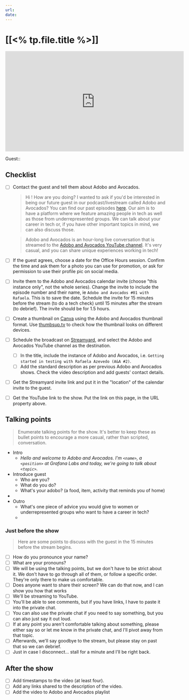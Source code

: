 ```yaml
---
url:
date: 
---
```

# [[<% tp.file.title %>]]

<iframe width="560" height="315" src="https://www.youtube.com/embed/" title="YouTube video player" frameborder="0" allow="accelerometer; autoplay; clipboard-write; encrypted-media; gyroscope; picture-in-picture" allowfullscreen></iframe>

Guest:: 

## Checklist

- [ ] Contact the guest and tell them about Adobo and Avocados.
	> Hi <guest>! How are you doing? I wanted to ask if you'd be interested in being our future guest in our podcast/livestream called Adobo and Avocados? You can find our past episodes [here](https://www.youtube.com/@adoboandavocados/streams). Our aim is to have a platform where we feature amazing people in tech as well as those from underrepresented groups. We can talk about your career in tech or, if you have other important topics in mind, we can also discuss those.

	> Adobo and Avocados is an hour-long live conversation that is streamed to the [Adobo and Avocados YouTube channel](https://youtube.com//@adoboandavocados). It's very casual, and you can share unique experiences working in tech! 
- [ ] If the guest agrees, choose a date for the Office Hours session. Confirm the time and ask them for a photo you can use for promotion, or ask for permission to use their profile pic on social media.
- [ ] Invite them to the Adobo and Avocados calendar invite (choose "this instance only", not the whole series). Change the invite to include the episode number and their name, ie `Adobo and Avocados #01 with Rafaela`. This is to save the date. Schedule the invite for 15 minutes before the stream (to do a tech check) until 15 minutes after the stream (to debrief). The invite should be for 1.5 hours.
- [ ] Create a thumbnail on [Canva](https://canva.com) using the Adobo and Avocados thumbnail format. Use [thumbsup.tv](https://thumbsup.tv) to check how the thumbnail looks on different devices.
- [ ] Schedule the broadcast on [Streamyard](https://streamyard.com), and select the Adobo and Avocados YouTube channel as the destination.
	- [ ] In the title, include the instance of Adobo and Avocados, i.e. `Getting started in testing with Rafaela Azevedo (A&A #2)`.
	- [ ] Add the standard description as per previous Adobo and Avocados shows. Check the video description and add guests' contact details.
- [ ] Get the Streamyard invite link and put it in the "location" of the calendar invite to the guest.
- [ ] Get the YouTube link to the show. Put the link on this page, in the URL property above.

## Talking points

> Enumerate talking points for the show. It's better to keep these as bullet points to encourage a more casual, rather than scripted, conversation.

- Intro
	- *Hello and welcome to Adobo and Avocados. I'm `<name>`, a `<position>` at Grafana Labs and today, we're going to talk about `<topic>`.*
- Introduce guest
	- Who are you?
	- What do you do?
	- What's your adobo? (a food, item, activity that reminds you of home)
- 
- Outro
	- What's one piece of advice you would give to women or underrepresented groups who want to have a career in tech?
	- 

### Just before the show

> Here are some points to discuss with the guest in the 15 minutes before the stream begins.

- [ ] How do you pronounce your name?
- [ ] What are your pronouns?
- [ ] We will be using the talking points, but we don't have to be strict about it. We don't have to go through all of them, or follow a specific order. They're only there to make us comfortable.
- [ ] Does anyone want to share their screen? We can do that now, and I can show you how that works
- [ ] We'll be streaming to YouTube.
- [ ] You'll be able to see comments, but if you have links, I have to paste it into the private chat.
- [ ] You can also use the private chat if you need to say something, but you can also just say it out loud.
- [ ] If at any point you aren't comfortable talking about something, please either say so or let me know in the private chat, and I'll pivot away from that topic.
- [ ] Afterwards, we'll say goodbye to the stream, but please stay on past that so we can debrief.
- [ ] Just in case I disconnect... stall for a minute and I'll be right back.

## After the show

- [ ] Add timestamps to the video (at least four).
- [ ] Add any links shared to the description of the video.
- [ ] Add the video to Adobo and Avocados playlist